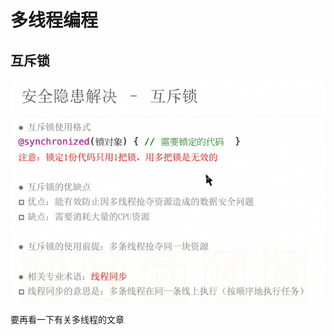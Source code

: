 # 多线程编程

## 互斥锁

![](https://raw.githubusercontent.com/moekyo/img/main/img/image-20210306175426276.png?token=ADA4UU4YU22TX3P4XTERZMTAJYKJK)

要再看一下有关多线程的文章